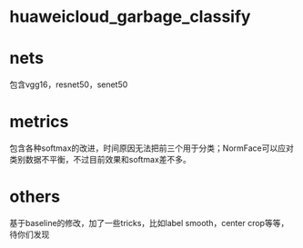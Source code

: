 # huaweicloud_garbage_classify

# nets
包含vgg16，resnet50，senet50

# metrics
包含各种softmax的改进，时间原因无法把前三个用于分类；NormFace可以应对类别数据不平衡，不过目前效果和softmax差不多。

# others
基于baseline的修改，加了一些tricks，比如label smooth，center crop等等，待你们发现
